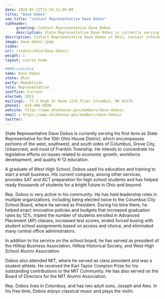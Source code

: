 ```yaml
---
date: 2024-05-12T11:54:12-05:00
title: "Dave Dobos"
seo_title: "contact Representative Dave Dobos"
subheader:
     greeting: Contact Representative Dave Dobos
     description: State Representative Dave Dobos is currently serving his first term as State Representative for the 10th Ohio House District, which encompasses portions of the west, southwest, and south sides of Columbus, Grove City, Urbancrest, and most of Franklin Township.  He intends to concentrate his legislative efforts on issues related to economic growth, workforce development, and quality K-12 education.
description: Contact Representative Dave Dobos of Ohio. Contact information for Dave Dobos includes email address, phone number, and mailing address.
image: dave-dobos.jpeg
video:
url: /states/ohio/dave-dobos/
weight: 1
layout: course_home

####candidate
name: Dave Dobos
state: Ohio
party: Republican
role: Representative
inoffice: Current
elected: 2023
mailing1:  77 S High St Room 11th Floor Columbus, OH 43215
phone1:  614-466-9690
website: https://www.ohiohouse.gov/members/dave-dobos/
email : https://www.ohiohouse.gov/members/dave-dobos/
twitter:
---
```

State Representative Dave Dobos is currently serving his first term as State Representative for the 10th Ohio House District, which encompasses portions of the west, southwest, and south sides of Columbus, Grove City, Urbancrest, and most of Franklin Township.  He intends to concentrate his legislative efforts on issues related to economic growth, workforce development, and quality K-12 education.

A graduate of West High School, Dobos used his education and training to start a small business.  His current company, among other services, provides SAT and ACT preparation for high school students and has helped ready thousands of students for a bright future in Ohio and beyond.

Rep. Dobos is very active in his community. He has held leadership roles in multiple organizations, including being elected twice to the Columbus City School Board, where he served as President.  During his time there, he helped enact innovative policies and budgets that increased graduation rates by 12%, tripled the number of students enrolled in Advanced Placement (AP) classes, increased test scores, ended forced busing with student school assignments based on access and choice, and eliminated many central office administrators.

In addition to his service on the school board, he has served as president of the Hilltop Business Association, Hilltop Historical Society, and West High School Alumni Association.

Dobos also attended MIT, where he served as class president and was a student athlete.  He received the Karl Taylor Compton Prize for his outstanding contributions to the MIT Community. He has also served on the Board of Directors for the MIT Alumni Association.

Rep. Dobos lives in Columbus, and has two adult sons, Joseph and Alex.  In his free time, Dobos enjoys classical music and plays the violin.
